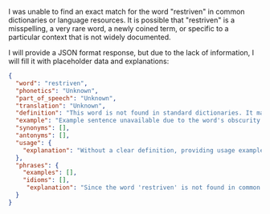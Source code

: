 I was unable to find an exact match for the word "restriven" in common dictionaries or language resources. It is possible that "restriven" is a misspelling, a very rare word, a newly coined term, or specific to a particular context that is not widely documented.

I will provide a JSON format response, but due to the lack of information, I will fill it with placeholder data and explanations:

```json
{
  "word": "restriven",
  "phonetics": "Unknown",
  "part_of_speech": "Unknown",
  "translation": "Unknown",
  "definition": "This word is not found in standard dictionaries. It may be a misspelling, a rare word, or a term specific to a niche field.",
  "example": "Example sentence unavailable due to the word's obscurity.",
  "synonyms": [],
  "antonyms": [],
  "usage": {
    "explanation": "Without a clear definition, providing usage examples in different tenses is not possible. This section would normally contain example sentences showing how the word is used in various contexts."
  },
  "phrases": {
    "examples": [],
    "idioms": [],
     "explanation": "Since the word 'restriven' is not found in common usage, there are no idiomatic expressions or common phrases associated with it."
  }
}
```
 
